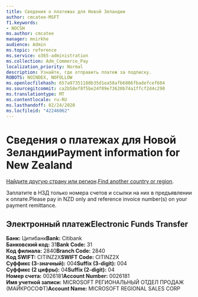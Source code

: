 ```yaml
---
title: Сведения о платежах для Новой Зеландии
author: cmcatee-MSFT
f1.keywords:
- NOCSH
ms.author: cmcatee
manager: mnirkhe
audience: Admin
ms.topic: reference
ms.service: o365-administration
ms.collection: Adm_Commerce_Pay
localization_priority: Normal
description: Узнайте, где отправить платеж за подписку.
ROBOTS: NOINDEX, NOFOLLOW
ms.openlocfilehash: 657a97351180b35d1ea58afb6806fbadefcef604
ms.sourcegitcommit: ca2b58ef8f5be24f09e73620b74a1ffcf2d4c290
ms.translationtype: MT
ms.contentlocale: ru-RU
ms.lasthandoff: 02/24/2020
ms.locfileid: "42246062"
---
```

# <a name="payment-information-for-new-zealand"></a><span data-ttu-id="1b190-103">Сведения о платежах для Новой Зеландии</span><span class="sxs-lookup"><span data-stu-id="1b190-103">Payment information for New Zealand</span></span>

<span data-ttu-id="1b190-104">[Найдите другую страну или регион](../billing-and-payments/pay-for-your-subscription.md).</span><span class="sxs-lookup"><span data-stu-id="1b190-104">[Find another country or region](../billing-and-payments/pay-for-your-subscription.md).</span></span>

<span data-ttu-id="1b190-105">Заплатите в НЗД только номера счетов и ссылки на них в предъявлении к оплате.</span><span class="sxs-lookup"><span data-stu-id="1b190-105">Please pay in NZD only and reference invoice number(s) on your payment remittance.</span></span>

## <a name="electronic-funds-transfer"></a><span data-ttu-id="1b190-106">Электронный платеж</span><span class="sxs-lookup"><span data-stu-id="1b190-106">Electronic Funds Transfer</span></span>

<span data-ttu-id="1b190-107">**Банк:** Цитибанк</span><span class="sxs-lookup"><span data-stu-id="1b190-107">**Bank:** Citibank</span></span>  
<span data-ttu-id="1b190-108">**Банковский код:** 31</span><span class="sxs-lookup"><span data-stu-id="1b190-108">**Bank Code:** 31</span></span>  
<span data-ttu-id="1b190-109">**Код филиала:** 2840</span><span class="sxs-lookup"><span data-stu-id="1b190-109">**Branch Code:** 2840</span></span>  
<span data-ttu-id="1b190-110">**Код SWIFT:** CITINZ2X</span><span class="sxs-lookup"><span data-stu-id="1b190-110">**SWIFT Code:** CITINZ2X</span></span>  
<span data-ttu-id="1b190-111">**Суффикс (3-значный):** 004</span><span class="sxs-lookup"><span data-stu-id="1b190-111">**Suffix (3-digit):** 004</span></span>    
<span data-ttu-id="1b190-112">**Суффикс (2 цифры):** 04</span><span class="sxs-lookup"><span data-stu-id="1b190-112">**Suffix (2-digit):** 04</span></span>  
<span data-ttu-id="1b190-113">**Номер счета:** 0026181</span><span class="sxs-lookup"><span data-stu-id="1b190-113">**Account Number:** 0026181</span></span>  
<span data-ttu-id="1b190-114">**Имя учетной записи:** MICROSOFT РЕГИОНАЛЬНЫЙ ОТДЕЛ ПРОДАЖ (МАЙКРОСОФТ)</span><span class="sxs-lookup"><span data-stu-id="1b190-114">**Account Name:** MICROSOFT REGIONAL SALES CORP</span></span>  